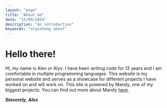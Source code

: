 ```yaml
---
layout: "page"
title: "About me"
date: "15/09/2024"
description: "An introduction"
keywords: "alyxshang about"
---
```


# Hello there!

Hi, my name is Alex or Alyx. I have been writing code for 13 years and I am comfortable in multiple programming languages. This website is my personal website and serves as a showcase for different projects I have worked on and will work on. This site is powered by Mandy, one of my biggest projects. You can find out more about Mandy [here](https://github.com/alyxshang/mandy).

***Sincerely,***
***Alex***
